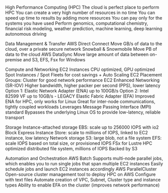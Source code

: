 High Performance Computing (HPC)
    The cloud is perfect place to perform HPC
    You can create a very high number of resources in no time
    You can speed up time to results by adding more resources
    You can pay only for the systems you have used
    Perform genomics, computational chemistry, financial risk modeling, weather prediction, machine learning, deep learning autonomous driving

Data Management & Transfer
    AWS Direct Connect
        Move GB/s of data to the cloud, over a private secure network
    Snowball & Snowmobile
        Move PB of data to the cloud
    AWS DataSync
        Move large amount of data between on-premise and S3, EFS, Fsx for Windows

Compute and Networking
    EC2 Instances
        CPU optimized, GPU optimized
        Spot Instances / Spot Fleets for cost savings + Auto Scaling
        EC2 Placement Groups: Cluster for good network performance
    EC2 Enhanced Networking (SR-IOV)
        Higher bandwidth, higher packer per second (PPS), lower latency
        Option 1: Elastic Network Adapter (ENA) up to 100GB/s
        Option 2: Intel 82599 VF up to 10GB/s - LEGACY
    Elastic Fabric Adapter (EFA)
        Improved ENA for HPC, only works for Linux
        Great for inter-node communications, tightly coupled workloads
        Leverages Message Passing Interface (MPI) standard
        Bypasses the underlying Linux OS to provide low-latency, reliable transport

Storage
    Instance-attached storage
        EBS: scale up to 256000 IOPS with io2 Block Express
        Instance Store: scale to millions of IOPS, linked to EC2 instance, low latency
    Network storage
        S3: large blob, not a file system
        EFS: scale IOPS based on total size, or provisioned IOPS
        FSx for Lustre
            HPC optimized distributed file system, millions of IOPS
            Backed by S3

Automation and Orchestration
    AWS Batch
        Supports multi-node parallel jobs, which enables you to run single jobs that span multiple EC2 instances
        Easily schedule jobs and launch EC2 instances accordingly
    AWS ParallelCluster
        Open-source cluster management tool to deploy HPC on AWS
        Configure with text files
        Automate creation of VPC, Subnet, Cluster type and instance types
        Ability to enable EFA on the cluster (improves network performance)

